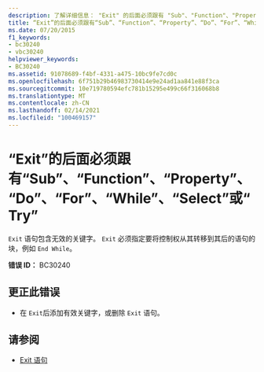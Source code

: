 ```yaml
---
description: 了解详细信息： "Exit" 的后面必须跟有 "Sub"、"Function"、"Property"、"Do"、"For"、"While"、"Select" 或 "Try"
title: “Exit”的后面必须跟有“Sub”、“Function”、“Property”、“Do”、“For”、“While”、“Select”或“Try”
ms.date: 07/20/2015
f1_keywords:
- bc30240
- vbc30240
helpviewer_keywords:
- BC30240
ms.assetid: 91078689-f4bf-4331-a475-10bc9fe7cd0c
ms.openlocfilehash: 6f751b29b46983730414e9e24ad1aa841e88f3ca
ms.sourcegitcommit: 10e719780594efc781b15295e499c66f316068b8
ms.translationtype: MT
ms.contentlocale: zh-CN
ms.lasthandoff: 02/14/2021
ms.locfileid: "100469157"
---
```

# <a name="exit-must-be-followed-by-sub-function-property-do-for-while-select-or-try"></a>“Exit”的后面必须跟有“Sub”、“Function”、“Property”、“Do”、“For”、“While”、“Select”或“Try”

`Exit` 语句包含无效的关键字。 `Exit` 必须指定要将控制权从其转移到其后的语句的块，例如 `End While`。  
  
 **错误 ID：** BC30240  
  
## <a name="to-correct-this-error"></a>更正此错误  
  
- 在 `Exit`后添加有效关键字，或删除 `Exit` 语句。  
  
## <a name="see-also"></a>请参阅

- [Exit 语句](../language-reference/statements/exit-statement.md)
